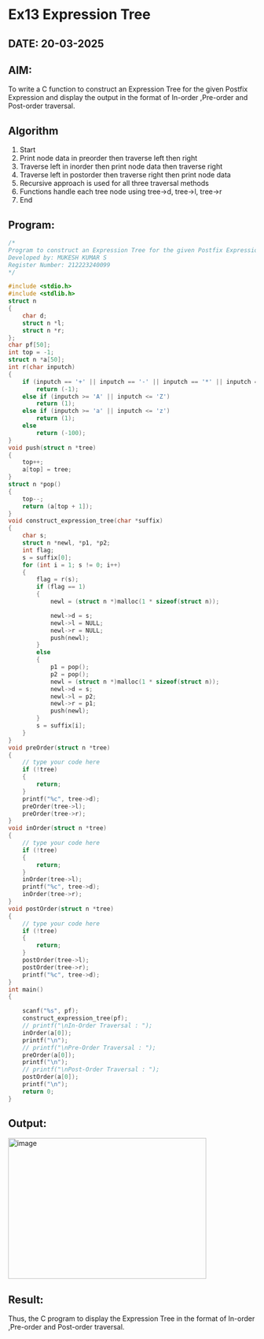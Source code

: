 # Ex13 Expression Tree
## DATE: 20-03-2025
## AIM:
To write a C function to construct an Expression Tree for the given Postfix Expression and display the output in the format of In-order ,Pre-order and Post-order traversal.

## Algorithm
1. Start 
2. Print node data in preorder then traverse left then right 
3. Traverse left in inorder then print node data then traverse right 
4. Traverse left in postorder then traverse right then print node data 
5. Recursive approach is used for all three traversal methods 
6. Functions handle each tree node using tree->d, tree->l, tree->r 
7. End    

## Program:
```c
/*
Program to construct an Expression Tree for the given Postfix Expression and display the output in the format of In-order ,Pre-order and Post-order traversal.
Developed by: MUKESH KUMAR S
Register Number: 212223240099 
*/

#include <stdio.h>
#include <stdlib.h>
struct n
{
    char d;
    struct n *l;
    struct n *r;
};
char pf[50];
int top = -1;
struct n *a[50];
int r(char inputch)
{
    if (inputch == '+' || inputch == '-' || inputch == '*' || inputch == '/')
        return (-1);
    else if (inputch >= 'A' || inputch <= 'Z')
        return (1);
    else if (inputch >= 'a' || inputch <= 'z')
        return (1);
    else
        return (-100);
}
void push(struct n *tree)
{
    top++;
    a[top] = tree;
}
struct n *pop()
{
    top--;
    return (a[top + 1]);
}
void construct_expression_tree(char *suffix)
{
    char s;
    struct n *newl, *p1, *p2;
    int flag;
    s = suffix[0];
    for (int i = 1; s != 0; i++)
    {
        flag = r(s);
        if (flag == 1)
        {
            newl = (struct n *)malloc(1 * sizeof(struct n));

            newl->d = s;
            newl->l = NULL;
            newl->r = NULL;
            push(newl);
        }
        else
        {
            p1 = pop();
            p2 = pop();
            newl = (struct n *)malloc(1 * sizeof(struct n));
            newl->d = s;
            newl->l = p2;
            newl->r = p1;
            push(newl);
        }
        s = suffix[i];
    }
}
void preOrder(struct n *tree)
{
    // type your code here
    if (!tree)
    {
        return;
    }
    printf("%c", tree->d);
    preOrder(tree->l);
    preOrder(tree->r);
}
void inOrder(struct n *tree)
{
    // type your code here
    if (!tree)
    {
        return;
    }
    inOrder(tree->l);
    printf("%c", tree->d);
    inOrder(tree->r);
}
void postOrder(struct n *tree)
{
    // type your code here
    if (!tree)
    {
        return;
    }
    postOrder(tree->l);
    postOrder(tree->r);
    printf("%c", tree->d);
}
int main()
{

    scanf("%s", pf);
    construct_expression_tree(pf);
    // printf("\nIn-Order Traversal : ");
    inOrder(a[0]);
    printf("\n");
    // printf("\nPre-Order Traversal : ");
    preOrder(a[0]);
    printf("\n");
    // printf("\nPost-Order Traversal : ");
    postOrder(a[0]);
    printf("\n");
    return 0;
}
```

## Output:
<img width="403" height="286" alt="image" src="https://github.com/user-attachments/assets/73d3bd92-b157-42c2-a582-a9c1bd3fad39" />



## Result:
Thus, the C program to display the Expression Tree in the format of In-order ,Pre-order and Post-order traversal.
